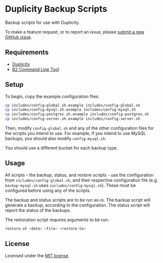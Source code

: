 # Duplicity Backup Scripts

Backup scripts for use with Duplicity.

To make a feature request, or to report an issue, please [submit a new GitHub issue](https://github.com/NFarrington/duplicity-backup-scripts/issues/new).

## Requirements

* [Duplicity](http://duplicity.nongnu.org/)
* [B2 Command Line Tool](https://github.com/Backblaze/B2_Command_Line_Tool)

## Setup

To begin, copy the example configuration files:

```bash
cp includes/config-global.sh.example includes/config-global.sh
cp includes/config-mysql.sh.example includes/config-mysql.sh
cp includes/config-postgres.sh.example includes/config-postgres.sh
cp includes/config-server.sh.example includes/config-server.sh
```

Then, modify `config-global.sh` and any of the other configuration files for the scripts you intend to use. For example, if you intend to use MySQL backups, you should also modify `config-mysql.sh`.

You should use a different bucket for each backup type.

## Usage

All scripts - the backup, status, and restore scripts - use the configuration from `includes/config-global.sh`, and their respective configuration file (e.g. `backup-mysql.sh` uses `includes/config-mysql.sh`). These must be configured before using any of the scripts.

The backup and status scripts are to be run as-is. The backup script will generate a backup, according to the configuration. The status script will report the status of the backups.

The restoration script requires arguments to be run:

```bash
restore.sh <date> <file> <restore-to>
```

## License

Licensed under the [MIT license](https://opensource.org/licenses/MIT).
